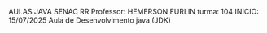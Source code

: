 AULAS JAVA SENAC RR
Professor: HEMERSON FURLIN    turma: 104
INICIO: 15/07/2025
Aula de Desenvolvimento java (JDK)

